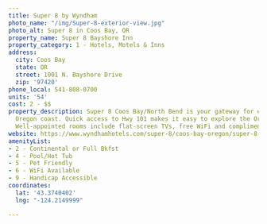 ```yaml
---
title: Super 8 by Wyndham
photo_name: "/img/Super-8-exterior-view.jpg"
photo_alt: Super 8 in Coos Bay, OR
property_name: Super 8 Bayshore Inn
property_category: 1 - Hotels, Motels & Inns
address:
  city: Coos Bay
  state: OR
  street: 1001 N. Bayshore Drive
  zip: '97420'
phone_local: 541-808-0700
units: '54'
cost: 2 - $$
property_description: Super 8 Coos Bay/North Bend is your gateway for exploring the
  Oregon coast. Quick access to Hwy 101 makes it easy to explore the Oregon Bay area.
  Well-appointed rooms include flat-screen TVs, free WiFi and complimentary breakfast.
website: https://www.wyndhamhotels.com/super-8/coos-bay-oregon/super-8-coos-bay-north-bend/overview?brand_id=SE&checkin_date=10/4/2018&checkout_date=10/5/2018&useWRPoints=false&children=0&adults=1&rooms=1&radius=25&brand_code=BH,DI,RA,BU,HJ,KG,MT,SE,TL,WG,WY,WT,WP,VO,DX,TM,CE,AA&PriceFilter=0-2147483647&latitude=43.3665007&longitude=-124.21789030000002&referring_&referring_brand=SE
amenityList:
- 2 - Continental or Full Bkfst
- 4 - Pool/Hot Tub
- 5 - Pet Friendly
- 6 - WiFi Available
- 9 - Handicap Accessible
coordinates:
  lat: '43.3740402'
  lng: "-124.2149999"

---
```

